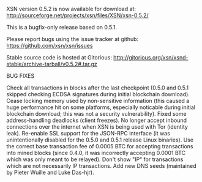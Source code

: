 XSN version 0.5.2 is now available for download at:
http://sourceforge.net/projects/xsn/files/XSN/xsn-0.5.2/

This is a bugfix-only release based on 0.5.1.

Please report bugs using the issue tracker at github:
https://github.com/xsn/xsn/issues

Stable source code is hosted at Gitorious:
http://gitorious.org/xsn/xsnd-stable/archive-tarball/v0.5.2#.tar.gz

BUG FIXES

Check all transactions in blocks after the last checkpoint (0.5.0 and 0.5.1 skipped checking ECDSA signatures during initial blockchain download).
Cease locking memory used by non-sensitive information (this caused a huge performance hit on some platforms, especially noticable during initial blockchain download; this was
not a security vulnerability).
Fixed some address-handling deadlocks (client freezes).
No longer accept inbound connections over the internet when XSN is being used with Tor (identity leak).
Re-enable SSL support for the JSON-RPC interface (it was unintentionally disabled for the 0.5.0 and 0.5.1 release Linux binaries).
Use the correct base transaction fee of 0.0005 BTC for accepting transactions into mined blocks (since 0.4.0, it was incorrectly accepting 0.0001 BTC which was only meant to be relayed).
Don't show "IP" for transactions which are not necessarily IP transactions.
Add new DNS seeds (maintained by Pieter Wuille and Luke Das-hjr).
